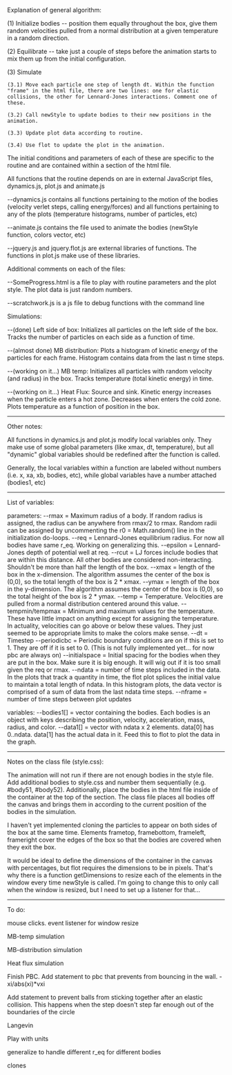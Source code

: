 Explanation of general algorithm:

(1) Initialize bodies -- position them equally throughout the box, give them random velocities pulled from a normal distribution at a given temperature in a random direction.

(2) Equilibrate -- take just a couple of steps before the animation starts to mix them up from the initial configuration.

(3) Simulate

    (3.1) Move each particle one step of length dt. Within the function "frame" in the html file, there are two lines: one for elastic collisions, the other for Lennard-Jones interactions. Comment one of these.

    (3.2) Call newStyle to update bodies to their new positions in the animation.

    (3.3) Update plot data according to routine.

    (3.4) Use flot to update the plot in the animation.


The initial conditions and parameters of each of these are specific to the routine and are contained within a <script>JavaScript</script> section of the html file.

All functions that the routine depends on are in external JavaScript files, dynamics.js, plot.js and animate.js

--dynamics.js contains all functions pertaining to the motion of the bodies (velocity verlet steps, calling energy/forces) and all functions pertaining to any of the plots (temperature histograms, number of particles, etc)

--animate.js contains the file used to animate the bodies (newStyle function, colors vector, etc)

--jquery.js and jquery.flot.js are external libraries of functions. The functions in plot.js make use of these libraries.


Additional comments on each of the files:

--SomeProgress.html is a file to play with routine parameters and the plot style. The plot data is just random numbers.

--scratchwork.js is a js file to debug functions with the command line

Simulations:

--(done) Left side of box: Initializes all particles on the left side of the box. Tracks the number of particles on each side as a function of time.

--(almost done) MB distribution: Plots a histogram of kinetic energy of the particles for each frame. Histogram contains data from the last n time steps.

--(working on it...) MB temp: Initializes all particles with random velocity (and radius) in the box. Tracks temperature (total kinetic energy) in time.

--(working on it...) Heat Flux: Source and sink. Kinetic energy increases when the particle enters a hot zone. Decreases when enters the cold zone. Plots temperature as a function of position in the box.

------------------------------------
Other notes:

All functions in dynamics.js and plot.js modify local variables only. They make use of some global parameters (like xmax, dt, temperature), but all "dynamic" global variables should be redefined after the function is called.

Generally, the local variables within a function are labeled without numbers (i.e. x, xa, xb, bodies, etc), while global variables have a number attached (bodies1, etc)

------------------------------------
List of variables:

parameters:
--rmax = Maximum radius of a body. If random radius is assigned, the radius can be anywhere from rmax/2 to rmax. Random radii can be assigned by uncommenting the r0 = Math.random() line in the initialization do-loops.
--req = Lennard-Jones equilibrium radius. For now all bodies have same r_eq. Working on generalizing this.
--epsilon = Lennard-Jones depth of potential well at req.
--rcut = LJ forces include bodies that are within this distance. All other bodies are considered non-interacting. Shouldn't be more than half the length of the box.
--xmax = length of the box in the x-dimension. The algorithm assumes the center of the box is (0,0), so the total length of the box is 2 * xmax.
--ymax = length of the box in the y-dimension. The algorithm assumes the center of the box is (0,0), so the total height of the box is 2 * ymax.
--temp = Temperature. Velocities are pulled from a normal distribution centered around this value.
--tempmin/tempmax = Minimum and maximum values for the temperature. These have little impact on anything except for assigning the temperature. In actuality, velocities can go above or below these values. They just seemed to be appropriate limits to make the colors make sense.
--dt = Timestep
--periodicbc = Periodic boundary conditions are on if this is set to 1. They are off if it is set to 0. (This is not fully implemented yet... for now pbc are always on)
--initialspace = Initial spacing for the bodies when they are put in the box. Make sure it is big enough. It will wig out if it is too small given the req or rmax.
--ndata = number of time steps included in the data. In the plots that track a quantity in time, the flot plot splices the initial value to maintain a total length of ndata. In this histogram plots, the data vector is comprised of a sum of data from the last ndata time steps.
--nframe = number of time steps between plot updates

variables:
--bodies1[] = vector containing the bodies. Each bodies is an object with keys describing the position, velocity, acceleration, mass, radius, and color.
--data1[] = vector with ndata x 2 elements. data[0] has 0..ndata. data[1] has the actual data in it. Feed this to flot to plot the data in the graph.

-------------------------------------
Notes on the class file (style.css):

The animation will not run if there are not enough bodies in the style file. Add additional bodies to style.css and number them sequentially (e.g. #body51, #body52). Additionally, place the bodies in the html file inside of the container at the top of the <body> section. The class file places all bodies off the canvas and brings them in according to the current position of the bodies in the simulation.

I haven't yet implemented cloning the particles to appear on both sides of the box at the same time. Elements frametop, framebottom, frameleft, frameright cover the edges of the box so that the bodies are covered when they exit the box.

It would be ideal to define the dimensions of the container in the canvas with percentages, but flot requires the dimensions to be in pixels. That's why there is a function getDimensions to resize each of the elements in the window every time newStyle is called. I'm going to change this to only call when the window is resized, but I need to set up a listener for that...

-------------------------------------
To do:

mouse clicks. event listener for window resize

MB-temp simulation

MB-distribution simulation

Heat flux simulation

Finish PBC. Add statement to pbc that prevents from bouncing in the wall. -xi/abs(xi)*vxi

Add statement to prevent balls from sticking together after an elastic collision. This happens when the step doesn't step far enough out of the boundaries of the circle

Langevin

Play with units

generalize to handle different r_eq for different bodies

clones

